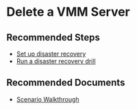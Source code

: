 <properties
    pageTitle="Delete a VMM Server"
    description="Delete a VMM Server"
    service="microsoft.recoveryservices"
    resource="vaults"
    authors="prateek9us, TobyTu"
    ms.author="aaronmax"
    displayOrder=""
    selfHelpType="generic"
    supportTopicIds="32634433"
    resourceTags=""
    productPesIds="16370"
    cloudEnvironments="public, Fairfax"
    articleId="8a419a45-2857-4c54-8661-90c3759ba81e"
/>

# Delete a VMM Server

## **Recommended Steps**

- [Set up disaster recovery](https://docs.microsoft.com/azure/site-recovery/hyper-v-vmm-disaster-recovery)<br>
- [Run a disaster recovery drill](https://docs.microsoft.com/azure/site-recovery/hyper-v-vmm-test-failover)<br>

## **Recommended Documents**

- [Scenario Walkthrough](https://docs.microsoft.com/azure/site-recovery/hyper-v-vmm-disaster-recovery)<br>
